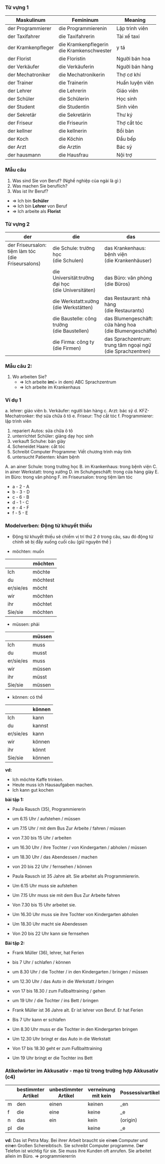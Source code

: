 ### Từ vựng 1

| Maskulinum         | Femininum                                     | Meaning         |
| ------------------ | --------------------------------------------- | --------------- |
| der Programmierer  | die Programmierenin                           | Lập trình viên  |
| der Taxifahrer     | die Taxifahrerin                              | Tài xế taxi     |
| der Kramkenpfleger | die  Kramkenpflegerin<br>die Kramkenschwester | y tá            |
| der Florist        | die Floristin                                 | Người bán hoa   |
| der Verkäufer      | die Verkäuferin                               | Người bán hàng  |
| der Mechatroniker  | die Mechatronikerin                           | Thợ cơ khí      |
| der Trainer        | die Trainerin                                 | Huấn luyện viên |
| der Lehrer         | die Lehrerin                                  | Giáo viên       |
| der Schüler        | die Schülerin                                 | Học sinh        |
| der Student        | die Studentin                                 | Sinh viên       |
| der Sekretär       | die Sekretärin                                | Thư ký          |
| der Friseur        | die Friseurin                                 | Thợ cắt tóc     |
| der kellner        | die kellnerin                                 | Bồi bàn         |
| der Koch           | die Köchin                                    | Đầu bếp         |
| der Arzt           | die Arztin                                    | Bác sỹ          |
| der hausmann       | die Hausfrau                                  | Nội trợ         |

### Mẫu câu 
1. Was sind Sie von Beruf? (Nghề nghiệp của ngài là gì )
2. Was machen Sie beruflich?
3. Was ist Ihr Beruf? 

- => Ich bin **Schüler**
- => Ich bin **Lehrer** von Beruf
- => Ich arbeite als **Florist** 


### Từ vựng 2

| der                                                   | die                                                    | das                                                           |
| ----------------------------------------------------- | ------------------------------------------------------ | ------------------------------------------------------------- |
| der Friseursalon: tiệm làm tóc<br>(die Friseursalons) | die Schule: trường học <br>(die Schulen)               | das Krankenhaus: bệnh viện <br>(die Krankenhäuser)            |
|                                                       | die Universität:trường đại học <br>(die Universitäten) | das Büro: văn phòng <br>(die Büros)                           |
|                                                       | die Werkstatt:xưởng <br>(die Werkstätten)              | das Restaurant: nhà hàng <br>(die Restaurants)                |
|                                                       | die Baustelle: công trường <br>(die Baustellen)        | das Blumengeschäft: cửa hàng hoa <br>(die Blumengeschäfte)    |
|                                                       | die Firma: công ty<br>(die Firmen)                     | das Sprachzentrum: trung tâm ngoại ngữ<br>(die Sprachzentren) |


### Mẫu câu 2:
1. Wo arbeiten Sie?
	- => Ich arbeite **im**(= in dem) ABC Sprachzentrum
	- => Ich arbeite im Krankenhaus


### Ví dụ 1
a. lehrer: giáo viên 
b. Verkäufer: người bán hàng
c. Arzt: bác sỹ 
d. KFZ-Mechatronker: thợ sửa chữa ô tô 
e. Friseur: Thợ cắt tóc
f. Programmierer: lập trình viên 

1. repariert Autos: sửa chữa ô tô 
2. unterrichtet Schüler: giảng dạy học sinh 
3. verkauft Schuhe: bán giày 
4. Scheneidet Haare: cắt tóc 
5. Schreibt Computer Programme: Viết chương trình máy tính 
6. untersucht Patienten: khám bệnh

A. an ainer Schule: trong trường học
B. im Krankenhaus: trong bệnh viện
C. in ainer Werkstatt: trong xưởng 
D. im Schuhgeschäft: trong cửa hàng giày 
E. im Büro: trong văn phòng 
F. im Friseursalon: trong tiệm làm tóc 

- a - 2 - A 
- b - 3 - D 
- c - 6 - B
- d - 1 - C
- e - 4 - F
- f - 5 - E  

### Modelverben: Động từ khuyết thiếu 
- Động từ khuyết thiếu sẽ chiếm vị trí thứ 2 ở trong câu, sau đó động từ chính sẽ bị đẩy xuống cuối câu (giữ nguyên thể ) 

- möchten: muốn 

|           | möchten  |
| --------- | -------- |
| Ich       | möchte   |
| du        | möchtest |
| er/sie/es | möcht    |
| wir       | möchten  |
| ihr       | möchtet  |
| Sie/sie   | möchten  |

- müssen: phải 

|           | müssen |
| --------- | ------ |
| Ich       | muss   |
| du        | musst  |
| er/sie/es | muss   |
| wir       | müssen |
| ihr       | müsst  |
| Sie/sie   | müssen |

- können: có thể 

|           | können |
| --------- | ------ |
| Ich       | kann   |
| du        | kannst |
| er/sie/es | kann   |
| wir       | können |
| ihr       | könnt  |
| Sie/sie   | können |

**vd:**  
- Ich möchte Kaffe trinken.
- Heute muss ich Hausaufgaben machen.
- Ich kann gut kochen 

**bài tập 1:**
- Paula Rausch (35), Programmiererin
- um 6.15 Uhr / aufstehen / müssen
- um 7.15 Uhr / mit dem Bus Zur Arbeite / fahren / müssen
- von 7.30 bis 15 Uhr / arbeiten
- um 16.30 Uhr / ihre Tochter / von Kindergarten / abholen / müssen
- um 18.30 Uhr / das Abendessen / machen
- von 20 bis 22 Uhr / fernsehen / können

- Paula Rausch ist 35 Jahre alt. Sie arbeitet als Programmiererin.
- Um 6.15 Uhr muss sie aufstehen
- Um 7.15 Uhr muss sie mit dem Bus Zur Arbeite fahren
- Von 7.30 bis 15 Uhr arbeitet sie.
- Um 16.30 Uhr muss sie ihre Tochter von Kindergarten abholen
- Um 18.30 Uhr macht sie Abendessen
- Von 20 bis 22 Uhr kann sie fernsehen


**Bài tập 2:**
- Frank Müller (36), lehrer, hat Ferien
- bis 7 Uhr / schlafen / können
- um 8.30 Uhr / die Tochter / in den Kindergarten / bringen / müssen
- um 12.30 Uhr / das Auto in die Werkstatt / bringen
- von 17 bis 18.30 / zum Fußbalttraining / gehen
- um 19 Uhr / die Tochter / ins Bett / bringen


- Frank Müller ist 36 Jahre alt. Er ist lehrer von Beruf. Er hat Ferien
- Bis 7 Uhr kann er schlafen
- Um 8.30 Uhr muss er die Tochter in den Kindergarten bringen
- Um 12.30 Uhr bringt er das Auto in die Werkstatt 
- Von 17 bis 18.30 geht er zum Fußbalttraining
- Um 19 Uhr bringt er die Tochter ins Bett  



### Atikelwörter im Akkusativ - mạo từ trong trường hợp Akkusativ (c4)

|     | bestimmter Artikel | unbestimmter Artikel | verneinung mit kein | Possessivartikel |
| --- | ------------------ | -------------------- | ------------------- | ---------------- |
| m   | den                | einen                | keinen              | _en              |
| f   | die                | eine                 | keine               | _e               |
| n   | das                | ein                  | kein                | (origin)         |
| pl  | die                |                      | keine               | _e               |

**vd:** 
Das ist Petra May. Bei ihrer Arbeit braucht sie ein**en** Computer und ein**e**n Großen Schereibtisch. Sie schreibt Computer programme. D**er** Telefon ist wichtig für sie. Sie muss ihre Kunden oft anrufen. Sie arbeitet allein im Büro.
=> programmiererrin 